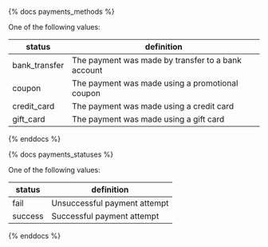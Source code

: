 {% docs payments_methods %}
	
One of the following values: 

| status         | definition                                         |
|----------------|----------------------------------------------------|
| bank_transfer  | The payment was made by transfer to a bank account |
| coupon         | The payment was made using a promotional coupon    |
| credit_card    | The payment was made using a credit card           |
| gift_card      | The payment was made using a gift card             |



{% enddocs %}

{% docs payments_statuses %}
	
One of the following values: 

| status         | definition                                       |
|----------------|--------------------------------------------------|
| fail           | Unsuccessful payment attempt                     |
| success        | Successful payment attempt                       |

{% enddocs %}